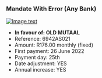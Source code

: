 ### Mandate With Error (Any Bank)

[![Image text]({{site.baseurl}}/assets/img/mandate_error.png)](https://preprod.nanoteq.com/any/qrinfo?qrstring=TlE0MQpPTEQgTVVUQUFMCjY5NDJBUzAyMQpSMTc2LjAwIG1vbnRobHkgKGZpeGVkKQoyNiBKdW5lIDIwMjIKMjV0aApZRVMKWUVTCnd3dy5ncmVlbmJhbmsuY29tCkVqd1cyT0I1cnozVUhVQ3BkQmxycmU3T1JCVnlMNmtoMS9UYml0OGorUTBERmMxTkhibElTWTQ5NURwYTgwanBBVGprZ1p0MDArSlMyUWFvZ1JkT24rcz0=)

- **In favour of: OLD MUTAAL**
- Reference: 6942AS021
- Amount: R176.00 monthly (fixed)
- First payment: 26 June 2022
- Payment day: 25th
- Date adjustment: YES
- Annual increase: YES
